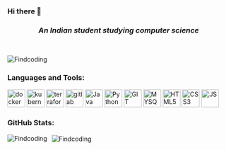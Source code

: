 ### Hi there 👋

<!--
**Findcoding/Findcoding** is a ✨ _special_ ✨ repository because its `README.md` (this file) appears on your GitHub profile.

Here are some ideas to get you started:

- 🔭 I’m currently working on ...
- 🌱 I’m currently learning ...
- 👯 I’m looking to collaborate on ...
- 🤔 I’m looking for help with ...
- 💬 Ask me about ...
- 📫 How to reach me: ...
- 😄 Pronouns: ...
- ⚡ Fun fact: ...
-->


<h3 align="center">
  <b><i>An Indian student studying computer science</i></b>
</h3>
<br>
<p align="left">
	<img src="https://komarev.com/ghpvc/?username=Findcoding&label=Profile%20views&color=f53f2b&style=plastic" alt="Findcoding" />
</p>




<h3 align="left">
<b>Languages and Tools:</b>
</h3>
<p align="left">
	<img src="https://cdn.jsdelivr.net/gh/devicons/devicon/icons/docker/docker-original.svg" alt="docker" width="40" height="40"/>
	<img src="https://cdn.jsdelivr.net/gh/devicons/devicon/icons/k8s/k8s-original.svg" alt="kubernetes" width="40" height="40"/>
	<img src="https://cdn.jsdelivr.net/gh/devicons/devicon/icons/terraform/terraform-original.svg" alt="terraform" width="40" height="40"/>
	<img src="https://cdn.jsdelivr.net/gh/devicons/devicon/icons/gitlab/gitlab-original.svg" alt="gitlab" width="40" height="40"/>
	<img src="https://cdn.jsdelivr.net/gh/devicons/devicon/icons/java/java-original.svg" alt="Java" width="40" height="40"/>
	<img src="https://cdn.jsdelivr.net/gh/devicons/devicon/icons/python/python-original.svg" alt="Python" width="40" height="40"/>
	<img src="https://cdn.jsdelivr.net/gh/devicons/devicon/icons/git/git-original.svg" alt="GIT" width="40" height="40"/>
	<img src="https://cdn.jsdelivr.net/gh/devicons/devicon/icons/mysql/mysql-original.svg" alt="MYSQL" width="40" height="40"/>
	<img src="https://cdn.jsdelivr.net/gh/devicons/devicon/icons/html5/html5-original.svg" alt="HTML5" width="40" height="40"/>
	<img src="https://cdn.jsdelivr.net/gh/devicons/devicon/icons/css3/css3-original.svg" alt="CSS3" width="40" height="40"/>
	<img src="https://cdn.jsdelivr.net/gh/devicons/devicon/icons/javascript/javascript-original.svg" alt="JS" width="40" height="40"/>

</p>








<h3 align="left">
<b>GitHub Stats:</b>
</h3>
<p>
	<img align="left" src="https://github-readme-stats.vercel.app/api/top-langs?username=Findcoding&show_icons=true&locale=en&layout=flat&theme=highcontrast&title_color=42f584&hide_border=true&hide=jupyter%20notebook,processing" alt="Findcoding" />
</p>
<p>&nbsp;
	<img align="center" src="https://github-readme-stats.vercel.app/api?username=Findcoding&show_icons=true&theme=highcontrast&title_color=42f584&icon_color=f53f2b&hide_border=true&count_private=true&line_height=40" alt="Findcoding" />
</p>

